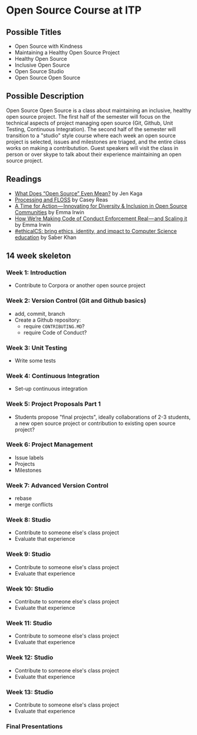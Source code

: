 # Open Source Course at ITP

## Possible Titles
* Open Source with Kindness
* Maintaining a Healthy Open Source Project
* Healthy Open Source
* Inclusive Open Source
* Open Source Studio
* Open Source Open Source

## Possible Description
Open Source Open Source is a class about maintaining an inclusive, healthy open source project. The first half of the semester will focus on the technical aspects of project managing open source (Git, Github, Unit Testing, Continuous Integration). The second half of the semester will transition to a "studio" style course where each week an open source project is selected, issues and milestones are triaged, and the entire class works on making a contributution. Guest speakers will visit the class in person or over skype to talk about their experience maintaining an open source project.

## Readings
* [What Does “Open Source” Even Mean?](https://medium.com/@kenjagan/what-does-open-source-even-mean-6bd47befe696) by Jen Kaga
* [Processing and FLOSS](https://medium.com/processing-foundation/processing-and-floss-d35aa4607f4c) by Casey Reas
* [A Time for Action — Innovating for Diversity & Inclusion in Open Source Communities](https://medium.com/mozilla-open-innovation/a-time-for-action-innovating-for-diversity-inclusion-in-open-source-communities-6922fef4675e) by Emma Irwin
* [How We’re Making Code of Conduct Enforcement Real — and Scaling it](https://medium.com/mozilla-open-innovation/how-were-making-code-of-conduct-enforcement-real-and-scaling-it-3e382cf94415) by Emma Irwin
* [#ethicalCS: bring ethics, identity, and impact to Computer Science education](https://medium.com/@ed_saber/ethicalcs-bring-ethics-identity-and-impact-to-computer-science-education-eae5a9d4682) by Saber Khan

## 14 week skeleton

### Week 1: Introduction
* Contribute to Corpora or another open source project

### Week 2: Version Control (Git and Github basics)
* add, commit, branch
* Create a Github repository:
    * require `CONTRIBUTING.MD`?
    * require Code of Conduct?

### Week 3: Unit Testing
* Write some tests

### Week 4: Continuous Integration
* Set-up continuous integration

### Week 5: Project Proposals Part 1
* Students propose "final projects", ideally collaborations of 2-3 students, a new open source project or contribution to existing open source project?

### Week 6: Project Management
* Issue labels
* Projects
* Milestones

### Week 7: Advanced Version Control
* rebase
* merge conflicts

### Week 8: Studio
* Contribute to someone else's class project
* Evaluate that experience

### Week 9: Studio
* Contribute to someone else's class project
* Evaluate that experience

### Week 10: Studio
* Contribute to someone else's class project
* Evaluate that experience

### Week 11: Studio
* Contribute to someone else's class project
* Evaluate that experience

### Week 12: Studio
* Contribute to someone else's class project
* Evaluate that experience

### Week 13: Studio
* Contribute to someone else's class project
* Evaluate that experience

### Final Presentations
